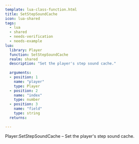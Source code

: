 ```yaml
---
template: lua-class-function.html
title: SetStepSoundCache
icon: lua-shared
tags:
  - lua
  - shared
  - needs-verification
  - needs-example
lua:
  library: Player
  function: SetStepSoundCache
  realm: shared
  description: "Set the player's step sound cache."
  
  arguments:
  - position: 1
    name: "player"
    type: Player
  - position: 2
    name: "index"
    type: number
  - position: 3
    name: "field"
    type: string
  returns:
    
---
```


<div class="lua__search__keywords">
Player:SetStepSoundCache &#x2013; Set the player's step sound cache.
</div>
